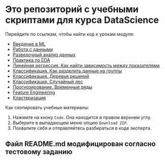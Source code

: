 # Это репозиторий с учебными скриптами для курса DataScience

Перейдите по ссылкам, чтобы найти код к урокам модуля:
- [Введение в ML](https://github.com/Eduson-DataScience/DataScience/tree/main/ML_Introduction)
- [Работа с данными](https://github.com/Eduson-DataScience/DataScience/tree/main/DataCollection)
- [Разведочный анализ данных](https://github.com/Eduson-DataScience/DataScience/tree/main/Data-analysis)
- [Практика по EDA](https://github.com/Eduson-DataScience/DataScience/tree/main/EDA-Practice)
- [Линейная регрессия. Как найти зависимость между показателями]()
- [Классификация. Как разделить данные на группы](https://github.com/Eduson-DataScience/DataScience/tree/main/Classification)
- [Классификация. Деревья решений](https://github.com/Eduson-DataScience/DataScience/tree/main/Decision%20tree)
- [Классификация. Случайный лес](https://github.com/Eduson-DataScience/DataScience/tree/main/Random%20Forest)
- [Прогнозирование. Временные ряды](https://github.com/Eduson-DataScience/DataScience/tree/main/TimeSeries)
- [Feature Engineering](https://github.com/Eduson-DataScience/DataScience/tree/main/Feature%20Engineering)
- [Кластеризация](https://github.com/Eduson-DataScience/DataScience/tree/main/%D0%A1lustering)

Как скопировать учебные материалы:
1. Нажмите на кноку <code>Code</code>. Она находится в правом верхнем углу.
2. Выберите в выпадающем меню опцию <code>Download ZIP</code>.
3. Похвалите себя и отправляйтесь разбираться в коде эксперта.

## Файл README.md модифицирован согласно тестовому заданию
